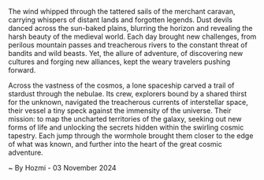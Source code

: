 
The wind whipped through the tattered sails of the merchant caravan, carrying whispers of distant lands and forgotten legends. Dust devils danced across the sun-baked plains, blurring the horizon and revealing the harsh beauty of the medieval world. Each day brought new challenges, from perilous mountain passes and treacherous rivers to the constant threat of bandits and wild beasts. Yet, the allure of adventure, of discovering new cultures and forging new alliances, kept the weary travelers pushing forward.

Across the vastness of the cosmos, a lone spaceship carved a trail of stardust through the nebulae. Its crew, explorers bound by a shared thirst for the unknown, navigated the treacherous currents of interstellar space, their vessel a tiny speck against the immensity of the universe. Their mission: to map the uncharted territories of the galaxy, seeking out new forms of life and unlocking the secrets hidden within the swirling cosmic tapestry. Each jump through the wormhole brought them closer to the edge of what was known, and further into the heart of the great cosmic adventure. 

~ By Hozmi - 03 November 2024
